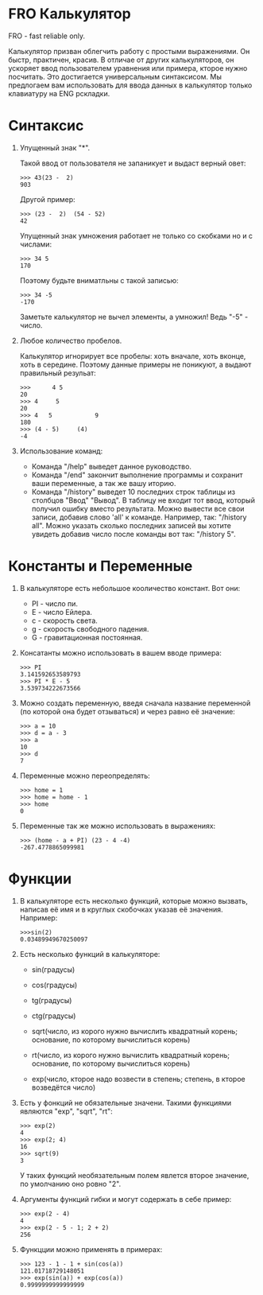 

# FRO Калькулятор #

FRO - fast reliable only.

Калькулятор призван облегчить работу с простыми выражениями. Он быстр, практичен, красив. В отличае от других калькуляторов, он ускоряет ввод пользователем уравнения или примера, кторое нужно посчитать. Это достигается универсальным синтаксисом. Мы предлогаем вам использовать для ввода данных в калькулятор только клавиатуру на ENG рскладки.

# Синтаксис #

1. Упущенный знак "*".

    Такой ввод от пользователя не запаникует и выдаст верный овет:
    ```
    >>> 43(23 -  2) 
    903
    ```

    Другой пример:
    ```
    >>> (23 -  2)  (54 - 52)
    42
    ```

    Упущенный знак умножения работает не только со скобками но и с числами:
    ```
    >>> 34 5
    170
    ```

    Поэтому будьте вниматльны с такой записью:
    ```
    >>> 34 -5
    -170
    ```
    Заметьте калькулятор не вычел элементы, а умножил! Ведь
    "-5" - число.

2. Любое количество пробелов.

    Калькулятор игнорирует все пробелы: хоть вначале, хоть вконце, хоть в середине. Поэтому данные примеры не поникуют, а выдают правильный резульат:
    ```
    >>>      4 5
    20
    >>> 4     5
    20
    >>> 4   5            9
    180
    >>> (4 - 5)     (4)
    -4
    ```

3. Использование команд:

    - Команда "/help" выведет данное руководство.
    - Команда "/end" закончит выполнение программы и сохранит ваши переменные, а так же вашу иторию.
    - Команда "/history" выведет 10 последних строк таблицы из столбцов "Ввод" "Вывод". В таблицу не входит тот ввод, который получил ошибку вместо результата. Можно вывести все свои записи, добавив слово 'all'  к команде. Например, так: "/history all". Можно указать сколько последних записей вы хотите увидеть добавив число после команды вот так: "/history 5".

# Константы и Переменные #

1. В калькуляторе есть небольшое кооличество констант. Вот они:

    - PI - число пи.
    - E - число Ейлера.
    - c - скорость света.
    - g - скорость свободного падения.
    - G - гравитационная постоянная.

2. Консатанты можно использовать в вашем вводе примера:

    ```
    >>> PI
    3.141592653589793
    >>> PI * E - 5
    3.539734222673566
    ``` 

3. Можно создать переменную, введя сначала название переменной (по которой она будет отзываться) и через равно её значение:
    ```
    >>> a = 10
    >>> d = a - 3
    >>> a
    10
    >>> d
    7
    ```

4. Переменные можно переопределять:
    ```
    >>> home = 1
    >>> home = home - 1
    >>> home
    0
    ```

5. Переменные так же можно использовать в выражениях:
    ```
    >>> (home - a + PI) (23 - 4 -4)
    -267.4778865099981
    ```

# Функции #

1. В калькуляторе есть несколько функций, которые можно вызвать, написав её имя и в круглых скобочках указав её значения. Например:
    ```
    >>>sin(2)
    0.03489949670250097
    ```

2. Есть несколько функций в калькуляторе:

    - sin(градусы)
    - cos(градусы)
    - tg(градусы)
    - ctg(градусы)

    - sqrt(число, из корого нужно вычислить квадратный корень; основание, по которому вычислиться корень)
    - rt(число, из корого нужно вычислить квадратный корень; основание, по которому вычислиться корень)
    - exp(число, кторое надо возвести в степень; степень, в кторое возведётся число)

3. Есть у фонкций не обязательные значени. Такими функциями являются "exp", "sqrt", "rt":
    ```
    >>> exp(2)
    4
    >>> exp(2; 4)
    16
    >>> sqrt(9)
    3
    ```
    У таких функций необязательным полем явлется второе значение, по умолчанию оно ровно "2".

4. Аргументы функций гибки и могут содержать в себе пример:
    ```
    >>> exp(2 - 4)
    4
    >>> exp(2 - 5 - 1; 2 + 2)
    256
    ```

5. Функцции можно применять в примерах:
    ```
    >>> 123 - 1 - 1 + sin(cos(a))
    121.01718729148051
    >>> exp(sin(a)) + exp(cos(a))
    0.9999999999999999
    ```